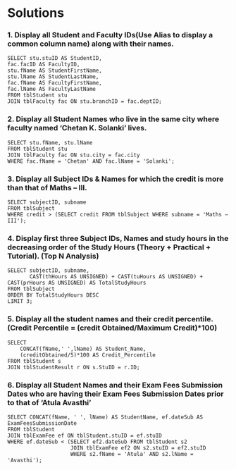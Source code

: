 # Solutions 

### 1. Display all Student and Faculty IDs(Use Alias to display a common column name) along with their names.
```
SELECT stu.stuID AS StudentID,
fac.facID AS FacultyID,
stu.fName AS StudentFirstName,
stu.lName AS StudentLastName,
fac.fName AS FacultyFirstName,
fac.lName AS FacultyLastName
FROM tblStudent stu
JOIN tblFaculty fac ON stu.branchID = fac.deptID;
```

### 2. Display all Student Names who live in the same city where faculty named ‘Chetan K. Solanki’ lives.

```
SELECT stu.fName, stu.lName
FROM tblStudent stu
JOIN tblFaculty fac ON stu.city = fac.city
WHERE fac.fName = 'Chetan' AND fac.lName = 'Solanki';
```

### 3. Display all Subject IDs & Names for which the credit is more than that of Maths – III.

```
SELECT subjectID, subname
FROM tblSubject
WHERE credit > (SELECT credit FROM tblSubject WHERE subname = 'Maths – III');
```

### 4. Display first three Subject IDs, Names and study hours in the decreasing order of the Study Hours (Theory + Practical + Tutorial). (Top N Analysis)

```
SELECT subjectID, subname, 
       CAST(thHours AS UNSIGNED) + CAST(tuHours AS UNSIGNED) + CAST(prHours AS UNSIGNED) AS TotalStudyHours
FROM tblSubject
ORDER BY TotalStudyHours DESC
LIMIT 3;
```

### 5. Display all the student names and their credit percentile. (Credit Percentile = (credit Obtained/Maximum Credit)*100)
```
SELECT 
    CONCAT(fName,' ',lName) AS Student_Name,
    (creditObtained/5)*100 AS Credit_Percentile
FROM tblStudent s 
JOIN tblStudentResult r ON s.StuID = r.ID;
```

### 6. Display all Student Names and their Exam Fees Submission Dates who are having their Exam Fees Submission Dates prior to that of ‘Atula Avasthi’
```
SELECT CONCAT(fName, ' ', lName) AS StudentName, ef.dateSub AS ExamFeesSubmissionDate
FROM tblStudent
JOIN tblExamFee ef ON tblStudent.stuID = ef.stuID
WHERE ef.dateSub < (SELECT ef2.dateSub FROM tblStudent s2
                    JOIN tblExamFee ef2 ON s2.stuID = ef2.stuID
                    WHERE s2.fName = 'Atula' AND s2.lName = 'Avasthi');
```
